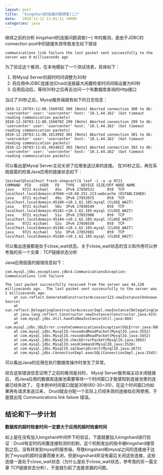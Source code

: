 ```yaml
---
layout: post
title:  "kingshard的连接问题调查(二)"
date:   2018-12-12 11:01:11 +0900
categories: java
---
```


继续之前的分析 kingshard的连接问题调查(一) 中的推测，是由于JDBC的connection pool中的链接失效导致发生如下错误

    communications link failure the last packet sent successfully to the server was 0 milliseconds ago

为了验证这个推测，在本地模拟了一个测试场景，具体如下：

1. 将Mysql Server的超时时间调整为30秒
2. 将应用中JDBC连接池(Druid)连接最大闲置检查时间间隔设置为60秒
3. 应用启动后，等待30秒之后再去访问一个有数据库查询的Http接口

当过了30秒之后，Mysql服务端就有如下的日志信息：

    2018-12-26T03:11:00.156070Z 300 [Note] Aborted connection 300 to db: 'usercenter' user: 'usercenter' host: '10.1.44.162' (Got timeout reading communication packets)
    2018-12-26T03:11:00.156070Z 299 [Note] Aborted connection 299 to db: 'usercenter' user: 'usercenter' host: '10.1.44.162' (Got timeout reading communication packets)
    2018-12-26T03:11:00.161399Z 301 [Note] Aborted connection 301 to db: 'usercenter' user: 'usercenter' host: '10.1.44.162' (Got timeout reading communication packets)
    2018-12-26T03:11:01.492482Z 303 [Note] Aborted connection 303 to db: 'usercenter' user: 'usercenter' host: '10.1.44.162' (Got timeout reading communication packets)
    
可以看出是Mysql Server主动关闭了应用发送过来的连接。
在30秒之后，再在系统层面的检查Java应用的链接状态如下：

    [michael@localhost fresh-shopcart]$ lsof -i -a -p 9721
    COMMAND  PID    USER   FD   TYPE   DEVICE SIZE/OFF NODE NAME
    java    9721 michael   45u  IPv6 27850531      0t0  TCP localhost.localdomain:47604->10.68.251.213:webcache (ESTABLISHED)
    java    9721 michael   49u  IPv6 27853075      0t0  TCP localhost.localdomain:45180->10.1.62.105:mysql (CLOSE_WAIT)
    java    9721 michael   50u  IPv6 27850549      0t0  TCP localhost.localdomain:45182->10.1.62.105:mysql (CLOSE_WAIT)
    java    9721 michael   51u  IPv6 27853980      0t0  TCP localhost.localdomain:45184->10.1.62.105:mysql (CLOSE_WAIT)
    java    9721 michael   52u  IPv6 27850550      0t0  TCP localhost.localdomain:45186->10.1.62.105:mysql (CLOSE_WAIT)
    java    9721 michael   53u  IPv6 27853981      0t0  TCP localhost.localdomain:45188->10.1.62.105:mysql (CLOSE_WAIT)
    
可以看出连接都是处于close_wait状态，关于close_wait状态的含义和作用可以参考我的另一个文章：TCP链接状态分析

Java应用层面的报错信息如下：

    com.mysql.jdbc.exceptions.jdbc4.CommunicationsException: Communications link failure
     
    The last packet successfully received from the server was 44,120 milliseconds ago.  The last packet sent successfully to the server was 1 milliseconds ago.
        at sun.reflect.GeneratedConstructorAccessor123.newInstance(Unknown Source)
        at sun.reflect.DelegatingConstructorAccessorImpl.newInstance(DelegatingConstructorAccessorImpl.java:45)
        at java.lang.reflect.Constructor.newInstance(Constructor.java:423)
        at com.mysql.jdbc.Util.handleNewInstance(Util.java:404)
        at com.mysql.jdbc.SQLError.createCommunicationsException(SQLError.java:988)
        at com.mysql.jdbc.MysqlIO.reuseAndReadPacket(MysqlIO.java:3552)
        at com.mysql.jdbc.MysqlIO.reuseAndReadPacket(MysqlIO.java:3452)
        at com.mysql.jdbc.MysqlIO.checkErrorPacket(MysqlIO.java:3893)
        at com.mysql.jdbc.MysqlIO.sendCommand(MysqlIO.java:2526)
        at com.mysql.jdbc.MysqlIO.sqlQueryDirect(MysqlIO.java:2673)
        at com.mysql.jdbc.ConnectionImpl.execSQL(ConnectionImpl.java:2545)
    
可以看出Java的应用在执行数据库操作时发生了异常。

综合这些错误信息证明了之前的推测是对的， Mysql Server服务端主动关闭链接后， 而Java应用的数据库连接池需要等待一个时间窗口才能感知到连接池里的连接已经失效了， 在本例中时间窗口就是30秒(60-30=30)，在这个时间窗口内如果再有请求发送过来， Druid就会分配一个实际上已经失效的连接给应用使用，于是就出现 Communications link failure 错误。

## 结论和下一步计划

**数据库的超时检查时间一定要大于应用的超时检查时间**

如上是在没有加入kingshard中间件下的验证，下面就要加入kingshard进行验证：Druid有定时的闲置连接检测的机制，这个机制发出的指令被kingshard接受到之后，没有转发到mysql的服务端，导致kingshard和mysql之间的连接由于达到了mysql的超时设置而被关闭，但是kignshard并没有最后关闭这些连接，这些连接一直处于close_wait状态（为什么是处于close_wait状态，参考我的另一篇文章 TCP链接状态分析），于是就引起了连接泄漏的问题。